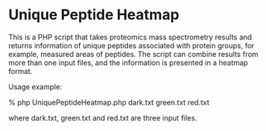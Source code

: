 # Unique Peptide Heatmap

This is a PHP script that takes proteomics mass spectrometry results and returns information of unique peptides associated with protein groups, for example, measured areas of peptides. The script can combine results from more than one input files, and the information is presented in a heatmap format.

Usage example: 

% php UniquePeptideHeatmap.php dark.txt green.txt red.txt

where dark.txt, green.txt and red.txt are three input files.

